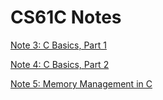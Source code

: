 # CS61C Notes

[Note 3: C Basics, Part 1](61cNote3.pdf)

[Note 4: C Basics, Part 2](61cNote4.pdf)

[Note 5: Memory Management in C](61cNote5.pdf)
